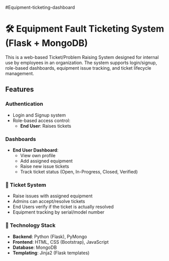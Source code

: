 #Equipment-ticketing-dashboard
# 🛠️ Equipment Fault Ticketing System (Flask + MongoDB)

This is a web-based Ticket/Problem Raising System designed for internal use by employees in an organization. The system supports login/signup, role-based dashboards, equipment issue tracking, and ticket lifecycle management.

##  Features

###  Authentication
- Login and Signup system
- Role-based access control:
  - **End User**: Raises tickets
  
###  Dashboards
- **End User Dashboard**: 
  - View own profile
  - Add assigned equipment
  - Raise new issue tickets
  - Track ticket status (Open, In-Progress, Closed, Verified)

### 🎫 Ticket System
- Raise issues with assigned equipment
- Admins can accept/resolve tickets
- End Users verify if the ticket is actually resolved
- Equipment tracking by serial/model number

### 🧩 Technology Stack
- **Backend**: Python (Flask), PyMongo
- **Frontend**: HTML, CSS (Bootstrap), JavaScript
- **Database**: MongoDB
- **Templating**: Jinja2 (Flask templates)



